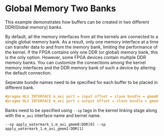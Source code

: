 Global Memory Two Banks
========================

This example demonstrates how buffers can be created in two different DDR(Global memory) banks.

By default, all the memory interfaces from all the kernels are connected to a single global memory bank. As a result, only one memory interface at a time can transfer data to and from the memory bank, limiting the performance of the kernel. If the FPGA contains only one DDR (or global) memory bank, this is the only option. However, some FPGA devices contain multiple DDR memory banks. You can customize the connections among the kernel memory interfaces and the DDR memory bank of such a device by altering the default connection.

Seperate bundle names need to be specified for each buffer to be placed in different bank.

```c++
#pragma HLS INTERFACE m_axi port = input offset = slave bundle = gmem0
#pragma HLS INTERFACE m_axi port = output offset = slave bundle = gmem1
```
Banks need to be specified using `--sp` tags in the kernel linking stage along with the `m_axi` interface name and kernel name.
```
--sp apply_watermark_1.m_axi_gmem0:DDR[0] --sp apply_watermark_1.m_axi_gmem1:DDR[1]
```

